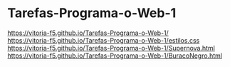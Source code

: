 # Tarefas-Programa-o-Web-1
https://vitoria-f5.github.io/Tarefas-Programa-o-Web-1/ 
<br> https://vitoria-f5.github.io/Tarefas-Programa-o-Web-1/estilos.css
<br> https://vitoria-f5.github.io/Tarefas-Programa-o-Web-1/Supernova.html
<br> https://vitoria-f5.github.io/Tarefas-Programa-o-Web-1/BuracoNegro.html
